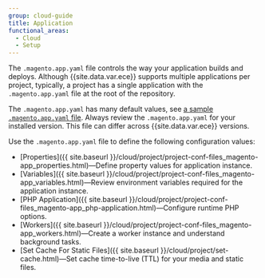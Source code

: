 ```yaml
---
group: cloud-guide
title: Application
functional_areas:
  - Cloud
  - Setup
---
```

The `.magento.app.yaml` file controls the way your application builds and deploys. Although {{site.data.var.ece}} supports multiple applications per project, typically, a project has a single application with the `.magento.app.yaml` file at the root of the repository.

The `.magento.app.yaml` has many default values, see [a sample `.magento.app.yaml` file](https://github.com/magento/magento-cloud/blob/master/.magento.app.yaml). Always review the `.magento.app.yaml` for your installed version. This file can differ across {{site.data.var.ece}} versions.

Use the `.magento.app.yaml` file to define the following configuration values:

- [Properties]({{ site.baseurl }}/cloud/project/project-conf-files_magento-app_properties.html)—Define property values for application instance.
- [Variables]({{ site.baseurl }}/cloud/project/project-conf-files_magento-app_variables.html)—Review environment variables required for the application instance.
- [PHP Application]({{ site.baseurl }}/cloud/project/project-conf-files_magento-app_php-application.html)—Configure runtime PHP options.
- [Workers]({{ site.baseurl }}/cloud/project/project-conf-files_magento-app_workers.html)—Create a worker instance and understand background tasks.
- [Set Cache For Static Files]({{ site.baseurl }}/cloud/project/set-cache.html)—Set cache time-to-live (TTL) for your media and static files.
